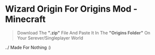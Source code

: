 # Wizard Origin For Origins Mod - Minecraft

> Download The **".zip"** File And Paste It In The **"Origins Folder"**  On Your Serever/Singleplayer World

../ Made For Nothing :)